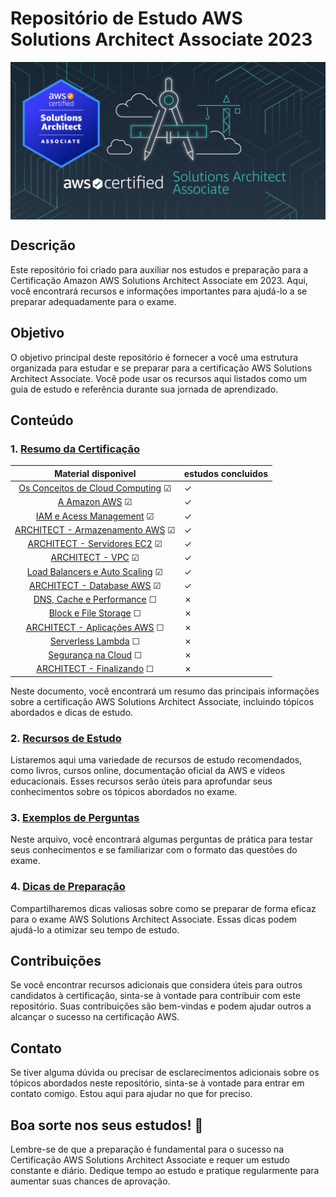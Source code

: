 # Repositório de Estudo AWS Solutions Architect Associate 2023

<p align="center"><img src="./aws_saa_c03/img/capa_saa.png" style=" margin: auto; display: block;"/></p>

## Descrição

Este repositório foi criado para auxiliar nos estudos e preparação para a Certificação Amazon AWS Solutions Architect Associate em 2023. Aqui, você encontrará recursos e informações importantes para ajudá-lo a se preparar adequadamente para o exame.

## Objetivo

O objetivo principal deste repositório é fornecer a você uma estrutura organizada para estudar e se preparar para a certificação AWS Solutions Architect Associate. Você pode usar os recursos aqui listados como um guia de estudo e referência durante sua jornada de aprendizado.

## Conteúdo

### 1. [Resumo da Certificação](./aws_saa_c03/conteudo_md/conteudo_md/certification-summary.md)
|                                             Material disponivel                                             | estudos concluidos |
|:-----------------------------------------------------------------------------------------------------------:|--------------------|
| [Os Conceitos de Cloud Computing](./aws_saa_c03/conteudo_md/assuntos/conceitos_cloud_computing.md) &#x2611; | &check;            |
|                 [A Amazon AWS](./aws_saa_c03/conteudo_md/assuntos/amazon_aws.md)   &#x2611;                 | &check;            |
|                [IAM e Acess Management](./aws_saa_c03/conteudo_md/assuntos/iam.md)  &#x2611;                | &check;            |
|             [ARCHITECT - Armazenamento AWS](./aws_saa_c03/conteudo_md/assuntos/s3.md)  &#x2611;             | &check;            |
|              [ARCHITECT - Servidores EC2](./aws_saa_c03/conteudo_md/assuntos/ec2.md)  &#x2611;              | &check;            |
|                   [ARCHITECT - VPC](./aws_saa_c03/conteudo_md/assuntos/vpc.md)  &#x2611;                    | &check;            |
| [Load Balancers e Auto Scaling](./aws_saa_c03/conteudo_md/assuntos/auto_scaling_load_balancers.md) &#x2611; | &check;            |
|            [ARCHITECT - Database AWS](./aws_saa_c03/conteudo_md/assuntos/database.md)  &#x2611;             | &check;            |
|      [DNS, Cache e Performance](./aws_saa_c03/conteudo_md/assuntos/dns_cache_performance.md)  &#x2610;      | &cross;            |
|         [Block e File Storage](./aws_saa_c03/conteudo_md/assuntos/block_file_storage.md)  &#x2610;          | &cross;            |
|        [ARCHITECT - Aplicações AWS](./aws_saa_c03/conteudo_md/assuntos/aplicacoes_aws.md)  &#x2610;         | &cross;            |
|                 [Serverless Lambda](./aws_saa_c03/conteudo_md/assuntos/lambda.md)  &#x2610;                 | &cross;            |
|          [Segurança na Cloud](./aws_saa_c03/conteudo_md/assuntos/seguranca_na_cloud.md)  &#x2610;           | &cross;            |
|           [ARCHITECT - Finalizando](./aws_saa_c03/conteudo_md/assuntos/finalizando.md)  &#x2610;            | &cross;            |


Neste documento, você encontrará um resumo das principais informações sobre a certificação AWS Solutions Architect Associate, incluindo tópicos abordados e dicas de estudo.

### 2. [Recursos de Estudo](./aws_saa_c03/conteudo_md/conteudo_md/study-resources.md)

Listaremos aqui uma variedade de recursos de estudo recomendados, como livros, cursos online, documentação oficial da AWS e vídeos educacionais. Esses recursos serão úteis para aprofundar seus conhecimentos sobre os tópicos abordados no exame.

### 3. [Exemplos de Perguntas](./aws_saa_c03/conteudo_md/conteudo_md/sample-questions.md)

Neste arquivo, você encontrará algumas perguntas de prática para testar seus conhecimentos e se familiarizar com o formato das questões do exame.

### 4. [Dicas de Preparação](./aws_saa_c03/conteudo_md/conteudo_md/study-tips.md)

Compartilharemos dicas valiosas sobre como se preparar de forma eficaz para o exame AWS Solutions Architect Associate. Essas dicas podem ajudá-lo a otimizar seu tempo de estudo.

## Contribuições

Se você encontrar recursos adicionais que considera úteis para outros candidatos à certificação, sinta-se à vontade para contribuir com este repositório. Suas contribuições são bem-vindas e podem ajudar outros a alcançar o sucesso na certificação AWS.

## Contato

Se tiver alguma dúvida ou precisar de esclarecimentos adicionais sobre os tópicos abordados neste repositório, sinta-se à vontade para entrar em contato comigo. Estou aqui para ajudar no que for preciso.

## Boa sorte nos seus estudos! 🚀

Lembre-se de que a preparação é fundamental para o sucesso na Certificação AWS Solutions Architect Associate e requer um estudo constante e diário. Dedique tempo ao estudo e pratique regularmente para aumentar suas chances de aprovação.